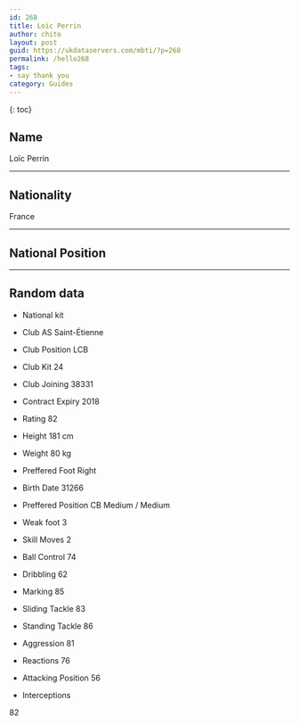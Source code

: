 ```yaml
---
id: 268
title: Loïc Perrin
author: chito
layout: post
guid: https://ukdataservers.com/mbti/?p=268
permalink: /hello268
tags:
- say thank you
category: Guides
---
```



{: toc}

## Name  
Loïc Perrin 

* * *

## Nationality  
France 

* * *

## National Position 

* * *

## Random data 

  * National kit 
  * Club 
AS Saint-Étienne 

  * Club Position 
LCB 

  * Club Kit 
24 

  * Club Joining 
38331 

  * Contract Expiry 
2018 

  * Rating 
82 

  * Height 
181 cm 

  * Weight 
80 kg 

  * Preffered Foot 
Right 

  * Birth Date 
31266 

  * Preffered Position 
CB Medium / Medium 

  * Weak foot 
3 

  * Skill Moves 
2 

  * Ball Control 
74 

  * Dribbling 
62 

  * Marking 
85 

  * Sliding Tackle 
83 

  * Standing Tackle 
86 

  * Aggression 
81 

  * Reactions 
76 

  * Attacking Position 
56 

  * Interceptions 

82